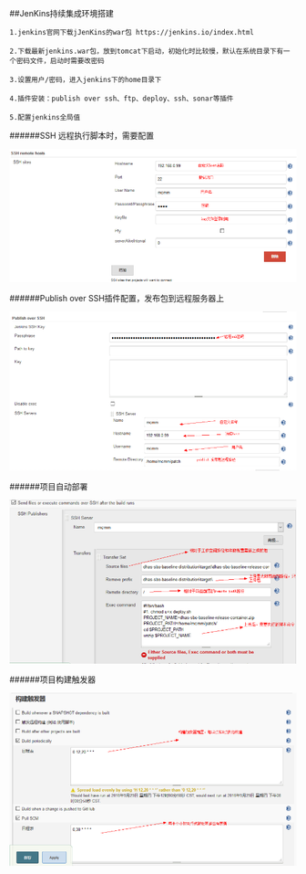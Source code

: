 ##JenKins持续集成环境搭建

	1.jenkins官网下载jJenKins的war包 https://jenkins.io/index.html

	2.下载最新jenkins.war包，放到tomcat下启动，初始化时比较慢，默认在系统目录下有一个密码文件，启动时需要改密码

	3.设置用户/密码，进入jenkins下的home目录下

	4.插件安装：publish over ssh、ftp、deploy、ssh、sonar等插件

	5.配置jenkins全局值

######SSH 远程执行脚本时，需要配置

![ssh icon](ssh_host.png)

######Publish over SSH插件配置，发布包到远程服务器上

![publish icon](Publish_SSH.png)

######项目自动部署

![build icon](build.png )

######项目构建触发器

![build_scm icom](build_scm.png)
